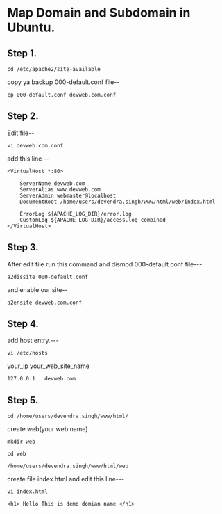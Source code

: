 # Map Domain and Subdomain in Ubuntu.

## Step 1.
```
cd /etc/apache2/site-available
```
copy ya backup 000-default.conf file--
 
```
cp 000-default.conf devweb.com.conf
```
## Step 2.
Edit file--
``` 
vi devweb.com.conf 
```
add this line --
```
<VirtualHost *:80>

    ServerName devweb.com
    ServerAlias www.devweb.com
    ServerAdmin webmaster@localhost
    DocumentRoot /home/users/devendra.singh/www/html/web/index.html
   
    ErrorLog ${APACHE_LOG_DIR}/error.log
    CustomLog ${APACHE_LOG_DIR}/access.log combined
</VirtualHost>
```

## Step 3.
After edit file run this command and dismod 000-default.conf file---
```
a2dissite 000-default.conf
```
and enable our site--
```
a2ensite devweb.com.conf
```

## Step 4.
add host entry.---
```
vi /etc/hosts
```

your_ip	your_web_site_name
``` 
127.0.0.1	devweb.com
```

## Step 5. 
```
cd /home/users/devendra.singh/www/html/
```

create web(your web name)
```
mkdir web
```
```
cd web
```
```
/home/users/devendra.singh/www/html/web
```
create file index.html and edit this line---
```
vi index.html 
```
```
<h1> Hello This is demo domian name </h1>
```
 
